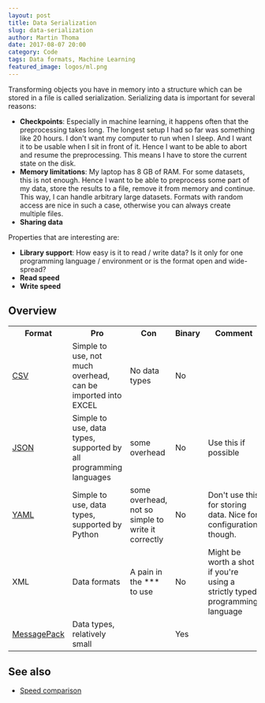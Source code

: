 ```yaml
---
layout: post
title: Data Serialization
slug: data-serialization
author: Martin Thoma
date: 2017-08-07 20:00
category: Code
tags: Data formats, Machine Learning
featured_image: logos/ml.png
---
```

Transforming objects you have in memory into a structure which can be stored in
a file is called serialization. Serializing data is important for several
reasons:

* **Checkpoints**: Especially in machine learning, it happens often that the
  preprocessing takes long. The longest setup I had so far was something like
  20 hours. I don't want my computer to run when I sleep. And I want it to be
  usable when I sit in front of it. Hence I want to be able to abort and resume
  the preprocessing. This means I have to store the current state on the disk.
* **Memory limitations**: My laptop has 8&nbsp;GB of RAM. For some datasets,
  this is not enough. Hence I want to be able to preprocess some part of my
  data, store the results to a file, remove it from memory and continue. This
  way, I can handle arbitrary large datasets. Formats with random access are
  nice in such a case, otherwise you can always create multiple files.
* **Sharing data**

Properties that are interesting are:

* **Library support**: How easy is it to read / write data? Is it only for
  one programming language / environment or is the format open and wide-spread?
* **Read speed**
* **Write speed**

## Overview

<table class="table">
    <tr>
        <th>Format</th>
        <th>Pro</th>
        <th>Con</th>
        <th>Binary</th>
        <th>Comment</th>
    </tr>
    <tr>
        <td><a href="http://stackoverflow.com/questions/41585078/how-do-i-read-and-write-csv-files-with-python/41585079#41585079">CSV</a></td>
        <td>Simple to use, not much overhead, can be imported into EXCEL</td>
        <td>No data types</td>
        <td>No</td>
        <td></td>
    </tr>
    <tr>
        <td><a href="http://stackoverflow.com/questions/12309269/how-do-i-write-json-data-to-a-file-in-python/37795053#37795053">JSON</a></td>
        <td>Simple to use, data types, supported by all programming languages</td>
        <td>some overhead</td>
        <td>No</td>
        <td>Use this if possible</td>
    </tr>
    <tr>
        <td><a href="http://stackoverflow.com/questions/1773805/how-can-i-parse-a-yaml-file-in-python/42054860#42054860">YAML</a></td>
        <td>Simple to use, data types, supported by Python</td>
        <td>some overhead, not so simple to write it correctly</td>
        <td>No</td>
        <td>Don't use this for storing data. Nice for configuration, though.</td>
    </tr>
    <tr>
        <td>XML</td>
        <td>Data formats</td>
        <td>A pain in the *** to use</td>
        <td>No</td>
        <td>Might be worth a shot if you're using a strictly typed programming language</td>
    </tr>
    <tr>
        <td><a href="http://stackoverflow.com/questions/34660090/how-do-i-decode-a-msgpack-file-in-python/34660959#34660959">MessagePack</a></td>
        <td>Data types, relatively small</td>
        <td></td>
        <td>Yes</td>
        <td></td>
    </tr>
</table>


## See also

* [Speed comparison](https://gist.github.com/justinfx/3174062)
